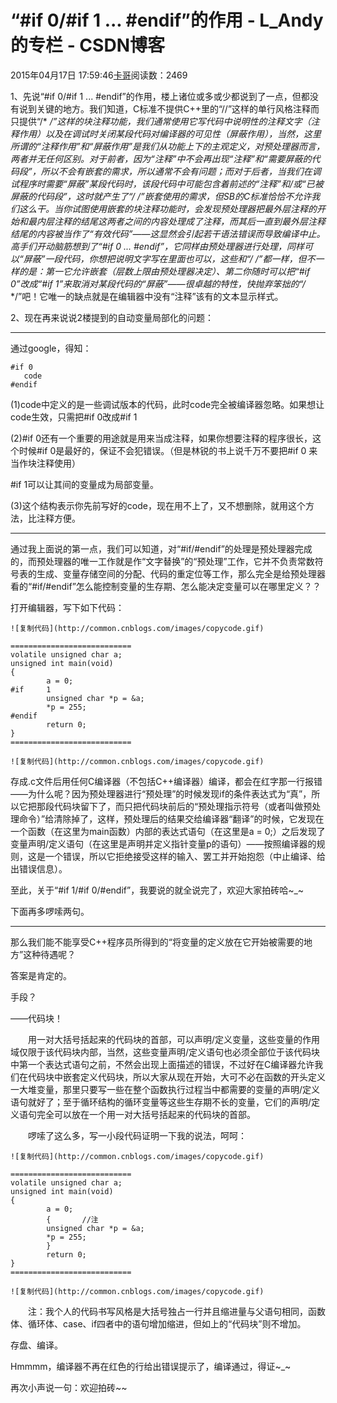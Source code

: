 # “#if 0/#if 1 ... #endif”的作用 - L_Andy的专栏 - CSDN博客

2015年04月17日 17:59:46[卡哥](https://me.csdn.net/L_Andy)阅读数：2469



1、先说“#if 0/#if 1 ... #endif”的作用，楼上诸位或多或少都说到了一点，但都没有说到关键的地方。我们知道，C标准不提供C++里的“//”这样的单行风格注释而只提供“/* */”这样的块注释功能，我们通常使用它写代码中说明性的注释文字（注释作用）以及在调试时关闭某段代码对编译器的可见性（屏蔽作用），当然，这里所谓的“注释作用”和“屏蔽作用”是我们从功能上下的主观定义，对预处理器而言，两者并无任何区别。对于前者，因为“注释”中不会再出现“注释”和“需要屏蔽的代码段”，所以不会有嵌套的需求，所以通常不会有问题；而对于后者，当我们在调试程序时需要“屏蔽”某段代码时，该段代码中可能包含着前述的“注释”和/或“已被屏蔽的代码段”，这时就产生了“/*
 */”嵌套使用的需求，但SB的C标准恰恰不允许我们这么干。当你试图使用嵌套的块注释功能时，会发现预处理器把最外层注释的开始和最内层注释的结尾这两者之间的内容处理成了注释，而其后一直到最外层注释结尾的内容被当作了“有效代码”——这显然会引起若干语法错误而导致编译中止。高手们开动脑筋想到了“#if 0 ... #endif”，它同样由预处理器进行处理，同样可以“屏蔽”一段代码，你想把说明文字写在里面也可以，这些和“/* */”都一样，但不一样的是：第一它允许嵌套（层数上限由预处理器决定）、第二你随时可以把“#if
 0”改成“#if 1”来取消对某段代码的“屏蔽”——很卓越的特性，快抛弃笨拙的“/* */”吧！它唯一的缺点就是在编辑器中没有“注释”该有的文本显示样式。

2、现在再来说说2楼提到的自动变量局部化的问题：

------------------------------------------------

通过google，得知：

```
#if 0
   code
#endif
```


(1)code中定义的是一些调试版本的代码，此时code完全被编译器忽略。如果想让code生效，只需把#if 0改成#if 1 

(2)#if 0还有一个重要的用途就是用来当成注释，如果你想要注释的程序很长，这个时候#if 0是最好的，保证不会犯错误。（但是林锐的书上说千万不要把#if 0 来当作块注释使用） 

#if 1可以让其间的变量成为局部变量。 

(3)这个结构表示你先前写好的code，现在用不上了，又不想删除，就用这个方法，比注释方便。 

------------------------------------------------

通过我上面说的第一点，我们可以知道，对“#if/#endif”的处理是预处理器完成的，而预处理器的唯一工作就是作“文字替换”的“预处理”工作，它并不负责常数符号表的生成、变量存储空间的分配、代码的重定位等工作，那么完全是给预处理器看的“#if/#endif”怎么能控制变量的生存期、怎么能决定变量可以在哪里定义？？

打开编辑器，写下如下代码：

```
![复制代码](http://common.cnblogs.com/images/copycode.gif)

===========================
volatile unsigned char a;
unsigned int main(void)
{
        a = 0;
#if     1
        unsigned char *p = &a;
        *p = 255;
#endif
        return 0;
}
===========================

![复制代码](http://common.cnblogs.com/images/copycode.gif)
```

存成.c文件后用任何C编译器（不包括C++编译器）编译，都会在红字那一行报错——为什么呢？因为预处理器进行“预处理”的时候发现if的条件表达式为“真”，所以它把那段代码块留下了，而只把代码块前后的“预处理指示符号（或者叫做预处理命令）”给清除掉了，这样，预处理后的结果交给编译器“翻译”的时候，它发现在一个函数（在这里为main函数）内部的表达式语句（在这里是a = 0;）之后发现了变量声明/定义语句（在这里是声明并定义指针变量p的语句）——按照编译器的规则，这是一个错误，所以它拒绝接受这样的输入、罢工并开始抱怨（中止编译、给出错误信息）。

至此，关于“#if 1/#if 0/#endif”，我要说的就全说完了，欢迎大家拍砖哈~_~

下面再多啰嗦两句。

--------------------------

那么我们能不能享受C++程序员所得到的“将变量的定义放在它开始被需要的地方”这种待遇呢？

答案是肯定的。

手段？

——代码块！

　　用一对大括号括起来的代码块的首部，可以声明/定义变量，这些变量的作用域仅限于该代码块内部，当然，这些变量声明/定义语句也必须全部位于该代码块中第一个表达式语句之前，不然会出现上面描述的错误，不过好在C编译器允许我们在代码块中嵌套定义代码块，所以大家从现在开始，大可不必在函数的开头定义一大堆变量，那里只要写一些在整个函数执行过程当中都需要的变量的声明/定义语句就好了；至于循环结构的循环变量等这些生存期不长的变量，它们的声明/定义语句完全可以放在一个用一对大括号括起来的代码块的首部。

　　啰嗦了这么多，写一小段代码证明一下我的说法，呵呵：

```
![复制代码](http://common.cnblogs.com/images/copycode.gif)

===========================
volatile unsigned char a;
unsigned int main(void)
{
        a = 0;
        {       //注
        unsigned char *p = &a;
        *p = 255;
        }
        return 0;
}
===========================

![复制代码](http://common.cnblogs.com/images/copycode.gif)
```

　　注：我个人的代码书写风格是大括号独占一行并且缩进量与父语句相同，函数体、循环体、case、if四者中的语句增加缩进，但如上的“代码块”则不增加。

存盘、编译。

Hmmmm，编译器不再在红色的行给出错误提示了，编译通过，得证~_~

再次小声说一句：欢迎拍砖~~

